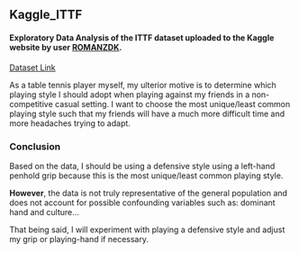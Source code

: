 ## Kaggle_ITTF

#### Exploratory Data Analysis of the ITTF dataset uploaded to the Kaggle website by user <u>ROMANZDK</u>.

[Dataset Link](https://www.kaggle.com/datasets/romanzdk/ittf-table-tennis-player-rankings-and-information)

As a table tennis player myself, my ulterior motive is to determine which playing style I should adopt when playing against my friends in a non-competitive casual setting. I want to choose the most unique/least common playing style such that my friends will have a much more difficult time and more headaches trying to adapt.

### Conclusion

Based on the data, I should be using a defensive style using a left-hand penhold grip because this is the most unique/least common playing style. 

**However**, the data is not truly representative of the general population and does not account for possible confounding variables such as: dominant hand and culture...

That being said, I will experiment with playing a defensive style and adjust my grip or playing-hand if necessary.